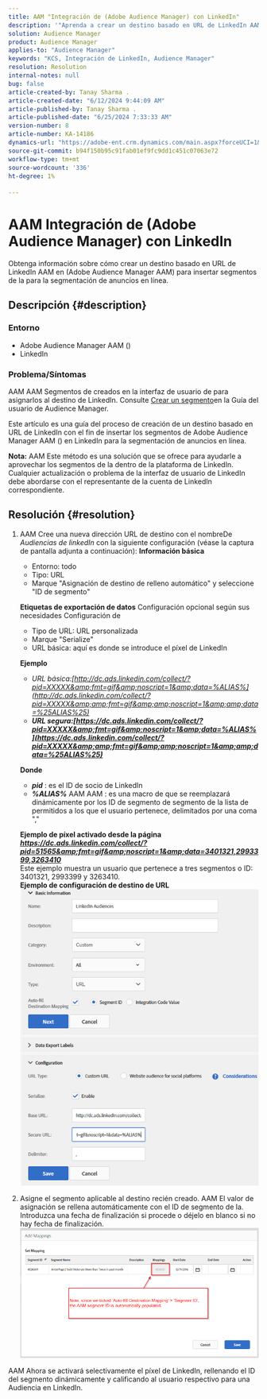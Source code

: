 ```yaml
---
title: AAM "Integración de (Adobe Audience Manager) con LinkedIn"
description: '"Aprenda a crear un destino basado en URL de LinkedIn AAM en (Adobe Audience Manager AAM) para insertar segmentos de la para la segmentación de anuncios en línea".'
solution: Audience Manager
product: Audience Manager
applies-to: "Audience Manager"
keywords: "KCS, Integración de LinkedIn, Audience Manager"
resolution: Resolution
internal-notes: null
bug: false
article-created-by: Tanay Sharma .
article-created-date: "6/12/2024 9:44:09 AM"
article-published-by: Tanay Sharma .
article-published-date: "6/25/2024 7:33:33 AM"
version-number: 8
article-number: KA-14186
dynamics-url: "https://adobe-ent.crm.dynamics.com/main.aspx?forceUCI=1&pagetype=entityrecord&etn=knowledgearticle&id=c8ad6e4b-a028-ef11-840b-6045bd0065b6"
source-git-commit: b94f150b95c91fab01ef9fc9dd1c451c07063e72
workflow-type: tm+mt
source-wordcount: '336'
ht-degree: 1%

---
```


# AAM Integración de (Adobe Audience Manager) con LinkedIn


Obtenga información sobre cómo crear un destino basado en URL de LinkedIn AAM en (Adobe Audience Manager AAM) para insertar segmentos de la para la segmentación de anuncios en línea.

## Descripción {#description}


### Entorno

- Adobe Audience Manager AAM ()
- LinkedIn


### Problema/Síntomas

AAM AAM Segmentos de creados en la interfaz de usuario de para asignarlos al destino de LinkedIn. Consulte [Crear un segmento](https://experienceleague.adobe.com/docs/audience-manager/user-guide/features/segments/segment-builder.html#create-segment)en la Guía del usuario de Audience Manager.

Este artículo es una guía del proceso de creación de un destino basado en URL de LinkedIn con el fin de insertar los segmentos de Adobe Audience Manager AAM () en LinkedIn para la segmentación de anuncios en línea.

<b>Nota:</b> AAM Este método es una solución que se ofrece para ayudarle a aprovechar los segmentos de la dentro de la plataforma de LinkedIn. Cualquier actualización o problema de la interfaz de usuario de LinkedIn debe abordarse con el representante de la cuenta de LinkedIn correspondiente.


## Resolución {#resolution}


1. AAM Cree una nueva dirección URL de destino con el nombreDe *Audiencias de linkedIn* con la siguiente configuración (véase la captura de pantalla adjunta a continuación):
   <b>Información básica </b>

   - Entorno: todo
   - Tipo: URL
   - Marque &quot;Asignación de destino de relleno automático&quot; y seleccione &quot;ID de segmento&quot;

   <b>Etiquetas de exportación de datos</b>
Configuración opcional según sus necesidades
   Configuración de <b></b>

   - Tipo de URL: URL personalizada
   - Marque &quot;Serialize&quot;
   - URL básica: aquí es donde se introduce el píxel de LinkedIn

   <b>Ejemplo</b>

   - *URL básica:<b></b>[http://dc.ads.linkedin.com/collect/?pid=XXXXX&amp;fmt=gif&amp;noscript=1&amp;data=%ALIAS%](http://dc.ads.linkedin.com/collect/?pid=XXXXX&amp;amp;fmt=gif&amp;amp;noscript=1&amp;amp;data=%25ALIAS%25)<b>*
   - *URL segura:</b><b>[https://dc.ads.linkedin.com/collect/?pid=XXXXX&amp;fmt=gif&amp;noscript=1&amp;data=%ALIAS%](https://dc.ads.linkedin.com/collect/?pid=XXXXX&amp;amp;fmt=gif&amp;amp;noscript=1&amp;amp;data=%25ALIAS%25)</b>*

   <b>Donde</b>

   - <b>*pid</b>* : es el ID de socio de LinkedIn
   - <b>*%ALIAS%</b>* AAM AAM : es una macro de que se reemplazará dinámicamente por los ID de segmento de segmento de la lista de permitidos a los que el usuario pertenece, delimitados por una coma &quot;,&quot;

   <b>Ejemplo de píxel activado desde la página</b>
 <br>    <u><b><em><a href="https://dc.ads.linkedin.com/collect/?pid=51565&amp;fmt=gif&amp;noscript=1&amp;data=%25ALIAS%25" style="color:#0563c1; text-decoration:underline">https://dc.ads.linkedin.com/collect/?pid=51565&amp;fmt=gif&amp;noscript=1&amp;data=3401321,2993399,3263410</a></em></b></u>
 <br>    Este ejemplo muestra un usuario que pertenece a tres segmentos o ID: 3401321, 2993399 y 3263410.
 <br>    <b>Ejemplo de configuración de destino de URL</b>
   ![](assets/7ded78d7-a028-ef11-840b-6045bd0065b6.png)
2. Asigne el segmento aplicable al destino recién creado. AAM El valor de asignación se rellena automáticamente con el ID de segmento de la.
Introduzca una fecha de finalización si procede o déjelo en blanco si no hay fecha de finalización.
   ![](assets/c38fd9f6-a028-ef11-840b-6045bd0065b6.png)


AAM Ahora se activará selectivamente el píxel de LinkedIn, rellenando el ID del segmento dinámicamente y calificando al usuario respectivo para una Audiencia en LinkedIn.
